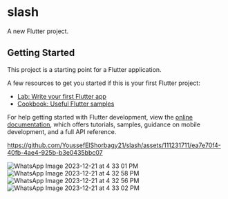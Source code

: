 # slash

A new Flutter project.

## Getting Started

This project is a starting point for a Flutter application.

A few resources to get you started if this is your first Flutter project:

- [Lab: Write your first Flutter app](https://docs.flutter.dev/get-started/codelab)
- [Cookbook: Useful Flutter samples](https://docs.flutter.dev/cookbook)

For help getting started with Flutter development, view the
[online documentation](https://docs.flutter.dev/), which offers tutorials,
samples, guidance on mobile development, and a full API reference.


https://github.com/YoussefElShorbagy21/slash/assets/111231711/ea7e70f4-40fb-4ae4-925b-b3e0435bbc07

![WhatsApp Image 2023-12-21 at 4 33 01 PM](https://github.com/YoussefElShorbagy21/slash/assets/111231711/02cb450c-178d-44df-80b9-0cb23d23ee3f)
![WhatsApp Image 2023-12-21 at 4 32 58 PM](https://github.com/YoussefElShorbagy21/slash/assets/111231711/043dcf5a-93cc-4816-938c-9719356ab849)
![WhatsApp Image 2023-12-21 at 4 32 56 PM](https://github.com/YoussefElShorbagy21/slash/assets/111231711/ee881427-d6bf-42e1-867f-56bbbba32e20)
![WhatsApp Image 2023-12-21 at 4 33 02 PM](https://github.com/YoussefElShorbagy21/slash/assets/111231711/18912464-51ac-4fd3-b7be-784882b0f318)
